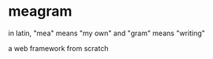 # meagram

in latin, "mea" means "my own" and "gram" means "writing"

a web framework from scratch

